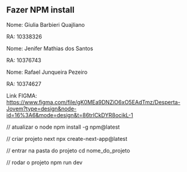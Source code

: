Fazer NPM install
-------------------------------------------------


Nome: Giulia Barbieri Quajliano


RA: 10338326


Nome: Jenifer Mathias dos Santos

RA: 10376743

Nome: Rafael Junqueira Pezeiro  

RA: 10374627


Link FIGMA: https://www.figma.com/file/gK0MEa9DNZiO6xO5EAdTmz/Desperta-Jovem?type=design&node-id=16%3A6&mode=design&t=86trICkDYR8ocikL-1


// atualizar o node
npm install -g npm@latest

// criar projeto next
npx create-next-app@latest

// entrar na pasta do projeto
cd nome_do_projeto

// rodar o projeto
npm run dev
